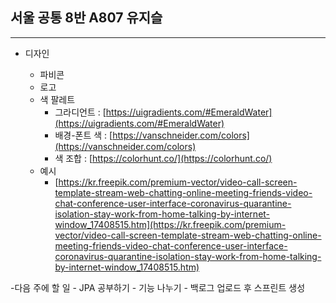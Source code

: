 ## 서울 공통 8반 A807 유지슬

---

- 디자인   

    - 파비콘
    - 로고
    - 색 팔레트
        - 그라디언트 : [https://uigradients.com/#EmeraldWater](https://uigradients.com/#EmeraldWater)
        - 배경-폰트 색 : [https://vanschneider.com/colors](https://vanschneider.com/colors)
        - 색 조합 : [https://colorhunt.co/](https://colorhunt.co/)
    - 예시
        - [https://kr.freepik.com/premium-vector/video-call-screen-template-stream-web-chatting-online-meeting-friends-video-chat-conference-user-interface-coronavirus-quarantine-isolation-stay-work-from-home-talking-by-internet-window_17408515.htm](https://kr.freepik.com/premium-vector/video-call-screen-template-stream-web-chatting-online-meeting-friends-video-chat-conference-user-interface-coronavirus-quarantine-isolation-stay-work-from-home-talking-by-internet-window_17408515.htm)


 -다음 주에 할 일
    - JPA 공부하기
    - 기능 나누기
    - 백로그 업로드 후 스프린트 생성
